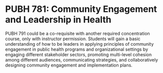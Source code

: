 # PUBH 781: Community Engagement and Leadership in Health

PUBH 791 could be a co-requisite with another required concentration course, only with instructor permission. Students will gain a basic understanding of how to be leaders in applying principles of community engagement in public health programs and organizational settings by engaging different stakeholder sectors, promoting multi-level cohesion among different audiences, communicating strategies, and collaboratively designing community engagement and implementation plans.